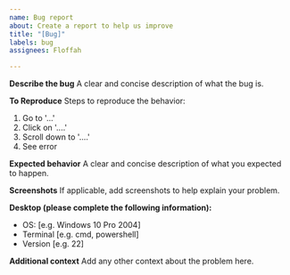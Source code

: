 ```yaml
---
name: Bug report
about: Create a report to help us improve
title: "[Bug]"
labels: bug
assignees: Floffah

---
```


**Describe the bug**
A clear and concise description of what the bug is.

**To Reproduce**
Steps to reproduce the behavior:
1. Go to '...'
2. Click on '....'
3. Scroll down to '....'
4. See error

**Expected behavior**
A clear and concise description of what you expected to happen.

**Screenshots**
If applicable, add screenshots to help explain your problem.

**Desktop (please complete the following information):**
 - OS: [e.g. Windows 10 Pro 2004]
 - Terminal [e.g. cmd, powershell]
 - Version [e.g. 22]

**Additional context**
Add any other context about the problem here.
